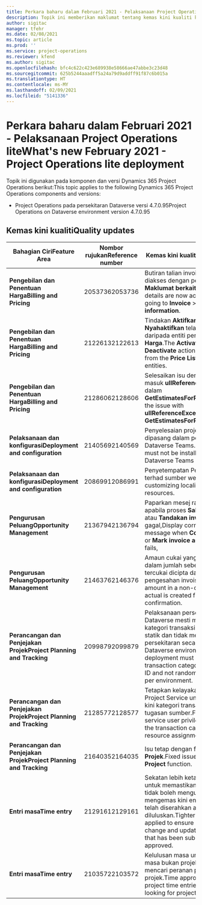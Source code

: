 ```yaml
---
title: Perkara baharu dalam Februari 2021 - Pelaksanaan Project Operations lite
description: Topik ini memberikan maklumat tentang kemas kini kualiti kualiti yang tersedia dalam keluaran Februari 2021 bagi pelaksanaan Project Operations lite.
author: sigitac
manager: tfehr
ms.date: 02/08/2021
ms.topic: article
ms.prod: ''
ms.service: project-operations
ms.reviewer: kfend
ms.author: sigitac
ms.openlocfilehash: bfc4c622c423e689938e58666ae47abbe3c23d48
ms.sourcegitcommit: 625b5244aaadff5a24a79d9addff91f87c6b015a
ms.translationtype: HT
ms.contentlocale: ms-MY
ms.lasthandoff: 02/09/2021
ms.locfileid: "5141336"
---
```

# <a name="whats-new-february-2021---project-operations-lite-deployment"></a><span data-ttu-id="d5d9f-103">Perkara baharu dalam Februari 2021 - Pelaksanaan Project Operations lite</span><span class="sxs-lookup"><span data-stu-id="d5d9f-103">What's new February 2021 - Project Operations lite deployment</span></span>

<span data-ttu-id="d5d9f-104">Topik ini digunakan pada komponen dan versi Dynamics 365 Project Operations berikut:</span><span class="sxs-lookup"><span data-stu-id="d5d9f-104">This topic applies to the following Dynamics 365 Project Operations components and versions:</span></span>

  - <span data-ttu-id="d5d9f-105">Project Operations pada persekitaran Dataverse versi 4.7.0.95</span><span class="sxs-lookup"><span data-stu-id="d5d9f-105">Project Operations on Dataverse environment version 4.7.0.95</span></span>

## <a name="quality-updates"></a><span data-ttu-id="d5d9f-106">Kemas kini kualiti</span><span class="sxs-lookup"><span data-stu-id="d5d9f-106">Quality updates</span></span>

| <span data-ttu-id="d5d9f-107">**Bahagian Ciri**</span><span class="sxs-lookup"><span data-stu-id="d5d9f-107">**Feature Area**</span></span> | <span data-ttu-id="d5d9f-108">**Nombor rujukan**</span><span class="sxs-lookup"><span data-stu-id="d5d9f-108">**Reference number**</span></span> | <span data-ttu-id="d5d9f-109">**Kemas kini kualiti**</span><span class="sxs-lookup"><span data-stu-id="d5d9f-109">**Quality update**</span></span> |
| --- | --- | --- |
| <span data-ttu-id="d5d9f-110">**Pengebilan dan Penentuan Harga**</span><span class="sxs-lookup"><span data-stu-id="d5d9f-110">**Billing and Pricing**</span></span> | <span data-ttu-id="d5d9f-111">2053736</span><span class="sxs-lookup"><span data-stu-id="d5d9f-111">2053736</span></span> | <span data-ttu-id="d5d9f-112">Butiran talian invois kini boleh diakses dengan pergi ke **Invois** > **Maklumat berkaitan**.</span><span class="sxs-lookup"><span data-stu-id="d5d9f-112">Invoice line details are now accessible by going to **Invoice** > **Related information**.</span></span> |
| <span data-ttu-id="d5d9f-113">**Pengebilan dan Penentuan Harga**</span><span class="sxs-lookup"><span data-stu-id="d5d9f-113">**Billing and Pricing**</span></span> | <span data-ttu-id="d5d9f-114">2122613</span><span class="sxs-lookup"><span data-stu-id="d5d9f-114">2122613</span></span> | <span data-ttu-id="d5d9f-115">Tindakan **Aktifkan** dan **Nyahaktifkan** telah dialih keluar daripada entiti persatuan **Senarai Harga**.</span><span class="sxs-lookup"><span data-stu-id="d5d9f-115">The **Activate** and **Deactivate** actions were removed from the **Price List** association entities.</span></span> |
| <span data-ttu-id="d5d9f-116">**Pengebilan dan Penentuan Harga**</span><span class="sxs-lookup"><span data-stu-id="d5d9f-116">**Billing and Pricing**</span></span> | <span data-ttu-id="d5d9f-117">2128606</span><span class="sxs-lookup"><span data-stu-id="d5d9f-117">2128606</span></span> | <span data-ttu-id="d5d9f-118">Selesaikan isu dengan pasang masuk **ullReferenceException** dalam **GetEstimatesForProject**.</span><span class="sxs-lookup"><span data-stu-id="d5d9f-118">Resolved the issue with **ullReferenceException** in the **GetEstimatesForProject** plug-in.</span></span> |
| <span data-ttu-id="d5d9f-119">**Pelaksanaan dan konfigurasi**</span><span class="sxs-lookup"><span data-stu-id="d5d9f-119">**Deployment and configuration**</span></span> | <span data-ttu-id="d5d9f-120">2140569</span><span class="sxs-lookup"><span data-stu-id="d5d9f-120">2140569</span></span> | <span data-ttu-id="d5d9f-121">Penyelesaian projek tidak boleh dipasang dalam persekitaran Dataverse Teams.</span><span class="sxs-lookup"><span data-stu-id="d5d9f-121">Project solution must not be installed in the Dataverse Teams environments.</span></span> |
| <span data-ttu-id="d5d9f-122">**Pelaksanaan dan konfigurasi**</span><span class="sxs-lookup"><span data-stu-id="d5d9f-122">**Deployment and configuration**</span></span> | <span data-ttu-id="d5d9f-123">2086991</span><span class="sxs-lookup"><span data-stu-id="d5d9f-123">2086991</span></span> | <span data-ttu-id="d5d9f-124">Penyetempatan Penyesuaian terhad sumber web.</span><span class="sxs-lookup"><span data-stu-id="d5d9f-124">Restricted customizing localization of web resources.</span></span> |
| <span data-ttu-id="d5d9f-125">**Pengurusan Peluang**</span><span class="sxs-lookup"><span data-stu-id="d5d9f-125">**Opportunity Management**</span></span> | <span data-ttu-id="d5d9f-126">2136794</span><span class="sxs-lookup"><span data-stu-id="d5d9f-126">2136794</span></span> | <span data-ttu-id="d5d9f-127">Paparkan mesej ralat yang betul apabila proses **Sahkan invois** atau **Tandakan invois** gagal,</span><span class="sxs-lookup"><span data-stu-id="d5d9f-127">Display correct error message when **Confirm invoice** or **Mark invoice as paid** process fails,</span></span> |
| <span data-ttu-id="d5d9f-128">**Pengurusan Peluang**</span><span class="sxs-lookup"><span data-stu-id="d5d9f-128">**Opportunity Management**</span></span> | <span data-ttu-id="d5d9f-129">2146376</span><span class="sxs-lookup"><span data-stu-id="d5d9f-129">2146376</span></span> | <span data-ttu-id="d5d9f-130">Amaun cukai yang diperbetulkan dalam jumlah sebenar tidak tercukai dicipta daripada pengesahan invois.</span><span class="sxs-lookup"><span data-stu-id="d5d9f-130">Corrected tax amount in a non-chargeable actual is created from invoice confirmation.</span></span> |
| <span data-ttu-id="d5d9f-131">**Perancangan dan Penjejakan Projek**</span><span class="sxs-lookup"><span data-stu-id="d5d9f-131">**Project Planning and Tracking**</span></span> | <span data-ttu-id="d5d9f-132">2099879</span><span class="sxs-lookup"><span data-stu-id="d5d9f-132">2099879</span></span> | <span data-ttu-id="d5d9f-133">Pelaksanaan persekitaran Dataverse mesti mewujudkan kategori transaksi lalai dengan ID statik dan tidak menjana satu persekitaran secara rawak.</span><span class="sxs-lookup"><span data-stu-id="d5d9f-133">The Dataverse environment deployment must create a default transaction category with a static ID and not randomly generate one per environment.</span></span> |
| <span data-ttu-id="d5d9f-134">**Perancangan dan Penjejakan Projek**</span><span class="sxs-lookup"><span data-stu-id="d5d9f-134">**Project Planning and Tracking**</span></span> | <span data-ttu-id="d5d9f-135">2128577</span><span class="sxs-lookup"><span data-stu-id="d5d9f-135">2128577</span></span> | <span data-ttu-id="d5d9f-136">Tetapkan kelayakan pengguna Project Service untuk mengemas kini kategori transaksi pada tugasan sumber.</span><span class="sxs-lookup"><span data-stu-id="d5d9f-136">Fixed the Project service user privileges to update the transaction category on a resource assignment.</span></span> |
| <span data-ttu-id="d5d9f-137">**Perancangan dan Penjejakan Projek**</span><span class="sxs-lookup"><span data-stu-id="d5d9f-137">**Project Planning and Tracking**</span></span> | <span data-ttu-id="d5d9f-138">2164035</span><span class="sxs-lookup"><span data-stu-id="d5d9f-138">2164035</span></span> | <span data-ttu-id="d5d9f-139">Isu tetap dengan fungsi **Salin Projek**.</span><span class="sxs-lookup"><span data-stu-id="d5d9f-139">Fixed issues with the **Copy Project** function.</span></span> |
| <span data-ttu-id="d5d9f-140">**Entri masa**</span><span class="sxs-lookup"><span data-stu-id="d5d9f-140">**Time entry**</span></span> | <span data-ttu-id="d5d9f-141">2129161</span><span class="sxs-lookup"><span data-stu-id="d5d9f-141">2129161</span></span> | <span data-ttu-id="d5d9f-142">Sekatan lebih ketat digunakan untuk memastikan pengguna tidak boleh mengubah dan mengemas kini entri masa yang telah diserahkan atau diluluskan.</span><span class="sxs-lookup"><span data-stu-id="d5d9f-142">Tighter restrictions are applied to ensure users can't change and update a time entry that has been submitted or approved.</span></span> |
| <span data-ttu-id="d5d9f-143">**Entri masa**</span><span class="sxs-lookup"><span data-stu-id="d5d9f-143">**Time entry**</span></span> | <span data-ttu-id="d5d9f-144">2103572</span><span class="sxs-lookup"><span data-stu-id="d5d9f-144">2103572</span></span> | <span data-ttu-id="d5d9f-145">Kelulusan masa untuk masukan masa bukan projek tidak boleh mencari peranan pelulus projek.</span><span class="sxs-lookup"><span data-stu-id="d5d9f-145">Time approval for non-project time entries must not be looking for project approver role.</span></span> |
